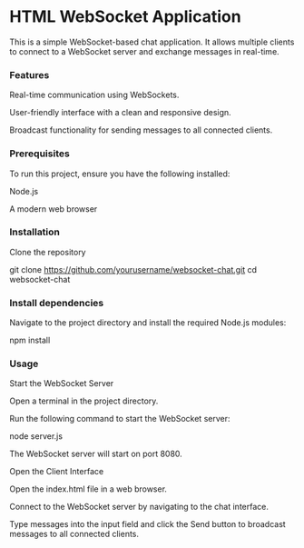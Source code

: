 # HTML WebSocket Application

This is a simple WebSocket-based chat application. It allows multiple clients to connect to a WebSocket server and exchange messages in real-time.

### Features

Real-time communication using WebSockets.

User-friendly interface with a clean and responsive design.

Broadcast functionality for sending messages to all connected clients.

### Prerequisites

To run this project, ensure you have the following installed:

Node.js

A modern web browser

### Installation

Clone the repository

git clone https://github.com/yourusername/websocket-chat.git
cd websocket-chat

### Install dependencies
Navigate to the project directory and install the required Node.js modules:

npm install

### Usage

Start the WebSocket Server

Open a terminal in the project directory.

Run the following command to start the WebSocket server:

node server.js

The WebSocket server will start on port 8080.

Open the Client Interface

Open the index.html file in a web browser.

Connect to the WebSocket server by navigating to the chat interface.

Type messages into the input field and click the Send button to broadcast messages to all connected clients.
